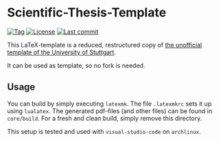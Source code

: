 # Scientific-Thesis-Template

[![Tag][github/tags/badge]][github/tags]
[![License][github/license/badge]][github/license]
[![Last commit][github/last-commit/badge]][github/last-commit]

This LaTeX-template is a reduced, restructured copy of [the unofficial template of the University of Stuttgart][github/latextemplates/scientific-thesis-template].

It can be used as template, so no fork is needed.


## Usage

You can build by simply executing `latexmk`.
The file `.latexmkrc` sets it up using `lualatex`.
The generated pdf-files (and other files) can be found in `core/build`.
For a fresh and clean build, simply remove this directory.

This setup is tested and used with `visual-studio-code` on `archlinux`.

[github/last-commit]: https://github.com/dominicparga/scientific-thesis-template/commits
[github/last-commit/badge]: https://img.shields.io/github/last-commit/dominicparga/scientific-thesis-template?style=for-the-badge
[github/latextemplates/scientific-thesis-template]: https://github.com/latextemplates/scientific-thesis-template
[github/license]: https://github.com/dominicparga/scientific-thesis-template/blob/master/LICENSE
[github/license/badge]: https://img.shields.io/badge/license-WTFPL-green?style=for-the-badge
[github/tags]: https://github.com/dominicparga/scientific-thesis-template/tags
[github/tags/badge]: https://img.shields.io/github/v/tag/dominicparga/scientific-thesis-template?sort=semver&style=for-the-badge
